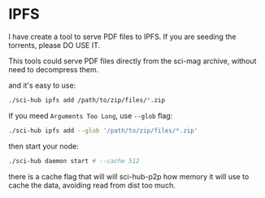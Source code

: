 # IPFS

I have create a tool to serve PDF files to IPFS. If you are seeding the torrents,
please DO USE IT.

This tools could serve PDF files directly from the sci-mag archive, without need to decompress them.

and it's easy to use:

```bash
./sci-hub ipfs add /path/to/zip/files/*.zip
```

If you meed `Arguments Too Long`, use `--glob` flag:

```bash
./sci-hub ipfs add --glob '/path/to/zip/files/*.zip'
```

then start your node:

```bash
./sci-hub daemon start # --cache 512
```

there is a cache flag that will will sci-hub-p2p how memory it will use to cache the data, avoiding read from dist too much.
